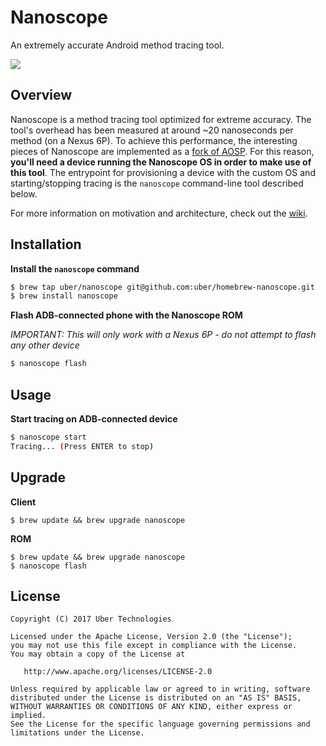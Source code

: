 # Nanoscope

An extremely accurate Android method tracing tool.

![](images/nanoscope.gif?raw=true)

## Overview

Nanoscope is a method tracing tool optimized for extreme accuracy. The tool's overhead has been measured at around ~20 nanoseconds per method (on a Nexus 6P). To achieve this performance, the interesting pieces of Nanoscope are implemented as a [fork of AOSP](https://github.com/uber/nanoscope-art). For this reason, **you'll need a device running the Nanoscope OS in order to make use of this tool**. The entrypoint for provisioning a device with the custom OS and starting/stopping tracing is the `nanoscope` command-line tool described below.

For more information on motivation and architecture, check out the [wiki](https://github.com/uber/nanoscope/wiki).

## Installation

**Install the `nanoscope` command**
```bash
$ brew tap uber/nanoscope git@github.com:uber/homebrew-nanoscope.git
$ brew install nanoscope
```

**Flash ADB-connected phone with the Nanoscope ROM**

*IMPORTANT: This will only work with a Nexus 6P - do not attempt to flash any other device*

```bash
$ nanoscope flash
```

## Usage

**Start tracing on ADB-connected device**
```bash
$ nanoscope start
Tracing... (Press ENTER to stop)
```

## Upgrade

**Client**
```
$ brew update && brew upgrade nanoscope
```

**ROM**
```
$ brew update && brew upgrade nanoscope
$ nanoscope flash
```

## License

```
Copyright (C) 2017 Uber Technologies

Licensed under the Apache License, Version 2.0 (the "License");
you may not use this file except in compliance with the License.
You may obtain a copy of the License at

   http://www.apache.org/licenses/LICENSE-2.0

Unless required by applicable law or agreed to in writing, software
distributed under the License is distributed on an "AS IS" BASIS,
WITHOUT WARRANTIES OR CONDITIONS OF ANY KIND, either express or implied.
See the License for the specific language governing permissions and
limitations under the License.
```
